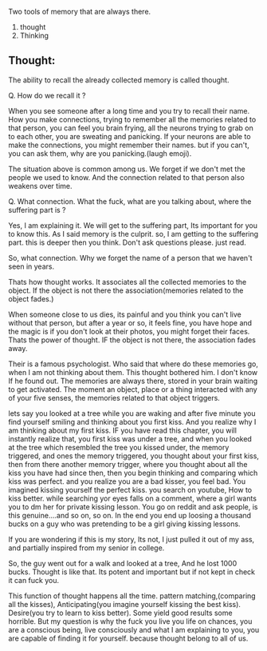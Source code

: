 Two tools of memory that are always there.
1. thought 
2. Thinking


## Thought:
The ability to recall the already collected memory is called thought. 

Q. How do we recall it ?

When you see someone after a long time and you try to recall their name. How you make connections, trying to remember all the memories related to that person, you can feel you brain frying, all the neurons trying to grab on to each other, you are sweating and panicking. If your neurons are able to make the connections, you might remember their names. but if you can't, you can ask them, why are you panicking.(laugh emoji). 

The situation above is common among us. We forget if we don't met the people we used to know. And the connection related to that person also weakens over time.

Q. What connection. What the fuck, what are you talking about, where the suffering part is ?

Yes, I am explaining it. We will get to the suffering part, Its important for you to know this. As I said memory is the culprit. so, I am getting to the suffering part. this is deeper then you think. Don't ask questions please. just read.

So, what connection. Why we forget the name of a person that we haven't seen in years.

Thats how thought works.
It associates all the collected memories to the object. If the object is not there the association(memories related to the object fades.)

 When someone close to us dies, its painful and you think you can't live without that person, but after a year or so, it feels fine, you have hope and the magic is if you don't look at their photos, you might forget their faces. Thats the power of thought. IF the object is not there, the association fades away.
 
 Their is a famous psychologist. Who said that where do these memories go, when I am not thinking about them. This thought bothered him. I don't know If he found out.
 The memories are always there, stored in your brain waiting to get activated. The moment an object, place or a thing interacted with any of your five senses, the memories related to that object triggers.

 lets say you looked at a tree while you are waking and after five minute you find yourself smiling and thinking about you first kiss. And you realize why I am thinking about my first kiss.
 IF you have read this chapter, you will instantly realize that, you first kiss was under a tree, and when you looked at the tree which resembled the tree you kissed under, the memory triggered, and ones the memory triggered, you thought about your first kiss, then from there another memory trigger, where you thought about all the kiss you have had since then, then you begin thinking and comparing which kiss was perfect. and you realize you are a bad kisser, you feel bad. You imagined kissing yourself the perfect kiss. you search on youtube, How to kiss better. while searching yor eyes falls on a comment, where a girl wants you to dm her for private kissing lesson. You go on reddit and ask people, is this genuine....and so on, so on. In the end you end up loosing a thousand bucks on a guy who was pretending to be a girl giving kissing lessons. 

 If you are wondering if this is my story, Its not, I just pulled it out of my ass, and partially inspired from my senior in college.

So, the guy went out for a walk and looked at a tree, And he lost 1000 bucks. Thought is like that. Its potent and important but if not kept in check it can fuck you.

This function of thought happens all the time. pattern matching,(comparing all the kisses), Anticipating(you imagine yourself kissing the best kiss). Desire(you try to learn to kiss better). Some yield good results some horrible. 
But my question is why the fuck you live you life on chances, you are a conscious being, live consciously and what I am explaining to you, you are capable of finding it for yourself. because thought belong to all of us.




